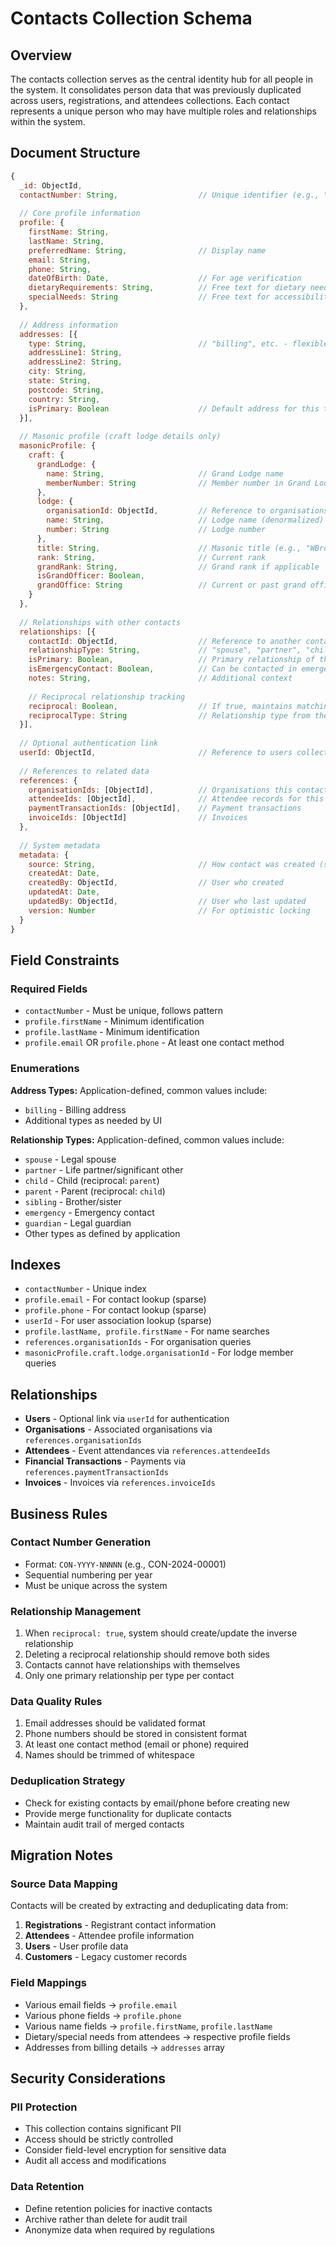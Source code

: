 # Contacts Collection Schema

## Overview
The contacts collection serves as the central identity hub for all people in the system. It consolidates person data that was previously duplicated across users, registrations, and attendees collections. Each contact represents a unique person who may have multiple roles and relationships within the system.

## Document Structure

```javascript
{
  _id: ObjectId,
  contactNumber: String,                  // Unique identifier (e.g., "CON-2024-00001")
  
  // Core profile information
  profile: {
    firstName: String,
    lastName: String,
    preferredName: String,                // Display name
    email: String,
    phone: String,
    dateOfBirth: Date,                    // For age verification
    dietaryRequirements: String,          // Free text for dietary needs
    specialNeeds: String                  // Free text for accessibility/medical needs
  },
  
  // Address information
  addresses: [{
    type: String,                         // "billing", etc. - flexible for UI needs
    addressLine1: String,
    addressLine2: String,
    city: String,
    state: String,
    postcode: String,
    country: String,
    isPrimary: Boolean                    // Default address for this type
  }],
  
  // Masonic profile (craft lodge details only)
  masonicProfile: {
    craft: {
      grandLodge: {
        name: String,                     // Grand Lodge name
        memberNumber: String              // Member number in Grand Lodge
      },
      lodge: {
        organisationId: ObjectId,         // Reference to organisations collection
        name: String,                     // Lodge name (denormalized)
        number: String                    // Lodge number
      },
      title: String,                      // Masonic title (e.g., "WBro", "VWBro")
      rank: String,                       // Current rank
      grandRank: String,                  // Grand rank if applicable
      isGrandOfficer: Boolean,
      grandOffice: String                 // Current or past grand office held
    }
  },
  
  // Relationships with other contacts
  relationships: [{
    contactId: ObjectId,                  // Reference to another contact
    relationshipType: String,             // "spouse", "partner", "child", "parent", "emergency", etc.
    isPrimary: Boolean,                   // Primary relationship of this type
    isEmergencyContact: Boolean,          // Can be contacted in emergencies
    notes: String,                        // Additional context
    
    // Reciprocal relationship tracking
    reciprocal: Boolean,                  // If true, maintains matching relationship on other contact
    reciprocalType: String                // Relationship type from their perspective
  }],
  
  // Optional authentication link
  userId: ObjectId,                       // Reference to users collection (optional)
  
  // References to related data
  references: {
    organisationIds: [ObjectId],          // Organisations this contact is associated with
    attendeeIds: [ObjectId],              // Attendee records for this contact
    paymentTransactionIds: [ObjectId],    // Payment transactions
    invoiceIds: [ObjectId]                // Invoices
  },
  
  // System metadata
  metadata: {
    source: String,                       // How contact was created (set by application)
    createdAt: Date,
    createdBy: ObjectId,                  // User who created
    updatedAt: Date,
    updatedBy: ObjectId,                  // User who last updated
    version: Number                       // For optimistic locking
  }
}
```

## Field Constraints

### Required Fields
- `contactNumber` - Must be unique, follows pattern
- `profile.firstName` - Minimum identification
- `profile.lastName` - Minimum identification
- `profile.email` OR `profile.phone` - At least one contact method

### Enumerations

**Address Types:**
Application-defined, common values include:
- `billing` - Billing address
- Additional types as needed by UI

**Relationship Types:**
Application-defined, common values include:
- `spouse` - Legal spouse
- `partner` - Life partner/significant other
- `child` - Child (reciprocal: `parent`)
- `parent` - Parent (reciprocal: `child`)
- `sibling` - Brother/sister
- `emergency` - Emergency contact
- `guardian` - Legal guardian
- Other types as defined by application

## Indexes
- `contactNumber` - Unique index
- `profile.email` - For contact lookup (sparse)
- `profile.phone` - For contact lookup (sparse)
- `userId` - For user association lookup (sparse)
- `profile.lastName, profile.firstName` - For name searches
- `references.organisationIds` - For organisation queries
- `masonicProfile.craft.lodge.organisationId` - For lodge member queries

## Relationships
- **Users** - Optional link via `userId` for authentication
- **Organisations** - Associated organisations via `references.organisationIds`
- **Attendees** - Event attendances via `references.attendeeIds`
- **Financial Transactions** - Payments via `references.paymentTransactionIds`
- **Invoices** - Invoices via `references.invoiceIds`

## Business Rules

### Contact Number Generation
- Format: `CON-YYYY-NNNNN` (e.g., CON-2024-00001)
- Sequential numbering per year
- Must be unique across the system

### Relationship Management
1. When `reciprocal: true`, system should create/update the inverse relationship
2. Deleting a reciprocal relationship should remove both sides
3. Contacts cannot have relationships with themselves
4. Only one primary relationship per type per contact

### Data Quality Rules
1. Email addresses should be validated format
2. Phone numbers should be stored in consistent format
3. At least one contact method (email or phone) required
4. Names should be trimmed of whitespace

### Deduplication Strategy
- Check for existing contacts by email/phone before creating new
- Provide merge functionality for duplicate contacts
- Maintain audit trail of merged contacts

## Migration Notes

### Source Data Mapping
Contacts will be created by extracting and deduplicating data from:
1. **Registrations** - Registrant contact information
2. **Attendees** - Attendee profile information
3. **Users** - User profile data
4. **Customers** - Legacy customer records

### Field Mappings
- Various email fields → `profile.email`
- Various phone fields → `profile.phone`
- Various name fields → `profile.firstName`, `profile.lastName`
- Dietary/special needs from attendees → respective profile fields
- Addresses from billing details → `addresses` array

## Security Considerations

### PII Protection
- This collection contains significant PII
- Access should be strictly controlled
- Consider field-level encryption for sensitive data
- Audit all access and modifications

### Data Retention
- Define retention policies for inactive contacts
- Archive rather than delete for audit trail
- Anonymize data when required by regulations